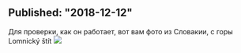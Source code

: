 Published: "2018-12-12"
---------------------------------------------------------------------------
Для проверки, как он работает, вот вам фото из Словакии, с горы Lomnický štít
![](IMG_20180720_170641.jpg)